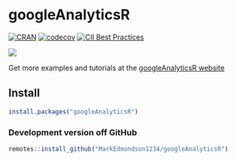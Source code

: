 # googleAnalyticsR

[![CRAN](http://www.r-pkg.org/badges/version/googleAnalyticsR)](https://cran.r-project.org/package=googleAnalyticsR)
[![codecov](https://codecov.io/gh/MarkEdmondson1234/googleAnalyticsR/branch/master/graph/badge.svg)](https://app.codecov.io/gh/MarkEdmondson1234/googleAnalyticsR)
[![CII Best Practices](https://bestpractices.coreinfrastructure.org/projects/2025/badge)](https://bestpractices.coreinfrastructure.org/projects/2025)

![](https://raw.githubusercontent.com/MarkEdmondson1234/googleAnalyticsR/master/inst/hexlogo/hex.png)

Get more examples and tutorials at the [googleAnalyticsR website](https://8-bit-sheep.com/googleAnalyticsR/)

## Install

```r
install.packages("googleAnalyticsR")
```

### Development version off GitHub

```r
remotes::install_github("MarkEdmondson1234/googleAnalyticsR")
```
